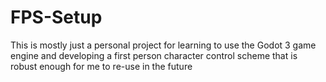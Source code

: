 # FPS-Setup
This is mostly just a personal project for learning to use the Godot 3
game engine and developing a first person character control scheme that
is robust enough for me to re-use in the future
